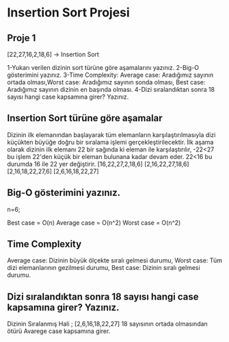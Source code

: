 # Insertion Sort Projesi

## Proje 1
[22,27,16,2,18,6] -> Insertion Sort

1-Yukarı verilen dizinin sort türüne göre aşamalarını yazınız.
2-Big-O gösterimini yazınız.
3-Time Complexity: Average case: Aradığımız sayının ortada olması,Worst case: Aradığımız sayının sonda olması, Best case: Aradığımız sayının dizinin en başında olması.
4-Dizi sıralandıktan sonra 18 sayısı hangi case kapsamına girer? Yazınız.

## Insertion Sort türüne göre aşamalar
Dizinin ilk elemanından başlayarak tüm elemanların karşılaştırılmasıyla dizi küçükten büyüğe doğru bir sıralama işlemi gerçekleştirilecektir.
İlk aşama olarak dizinin ilk elemanı 22 bir sağında ki eleman ile karşılaştırılır,
-22<27 bu işlem 22'den küçük bir eleman bulunana kadar devam eder.
22<16 bu durumda 16 ile 22 yer değiştirir.
[16,22,27,2,18,6]
[2,16,22,27,18,6]
[2,16,18,22,27,6]
[2,6,16,18,22,27]

## Big-O gösterimini yazınız.
n=6;

Best case = O(n) 
Average case = O(n^2)
Worst case = O(n^2)

## Time Complexity
Average case: Dizinin büyük ölçekte sıralı gelmesi durumu,
Worst case: Tüm dizi elemanlarının gezilmesi durumu, 
Best case: Dizinin sıralı gelmesi durumu.

## Dizi sıralandıktan sonra 18 sayısı hangi case kapsamına girer? Yazınız.
Dizinin Sıralanmış Hali ;
[2,6,16,18,22,27]
18 sayısının ortada olmasından ötürü Avarege case kapsamına girer.



